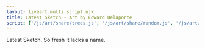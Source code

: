 ```yaml
---
layout: liveart.multi.script.njk
title: Latest Sketch - Art by Edward Delaporte
script: ['/js/art/share/trees.js', '/js/art/share/random.js', '/js/art/share/horizon.js', '/js/art/latest.js']
---
```


Latest Sketch. So fresh it lacks a name.